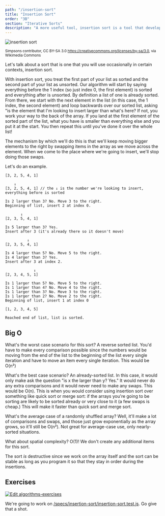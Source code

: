 ```yaml
---
path: "/insertion-sort"
title: "Insertion Sort"
order: "3B"
section: "Iterative Sorts"
description: "A more useful tool, insertion sort is a tool that developers will occasionally use. Brian goes over why that is and how to do it"
---
```


![insertion sort](./images/insertionsort.gif)

<sup>Simpsons contributor, CC BY-SA 3.0 <https://creativecommons.org/licenses/by-sa/3.0>, via Wikimedia Commons</sup>

Let's talk about a sort that is one that you will use occasionally in certain contexts, insertion sort.

With insertion sort, you treat the first part of your list as sorted and the second part of your list as unsorted. Our algorithm will start by saying everything before the 1 index (so just index 0, the first element) is sorted and everything after is unsorted. By definition a list of one is already sorted. From there, we start with the next element in the list (in this case, the 1 index, the second element) and loop backwards over our sorted list, asking "is the element that I'm looking to insert larger than what's here? If not, you work your way to the back of the array. If you land at the first element of the sorted part of the list, what you have is smaller than everything else and you put it at the start. You then repeat this until you've done it over the whole list!

The mechanism by which we'll do this is that we'll keep moving bigger elements to the right by swapping items in the array as we move across the element. When we come to the place where we're going to insert, we'll stop doing those swaps.

Let's do an example.

```text
[3, 2, 5, 4, 1]

    ↓
[3, 2, 5, 4, 1] // the ↓ is the number we're looking to insert, everything before is sorted

Is 2 larger than 3? No. Move 3 to the right.
Beginning of list, insert 2 at index 0.

       ↓
[2, 3, 5, 4, 1]

Is 5 larger than 3? Yes.
Insert after 3 (it's already there so it doesn't move)

          ↓
[2, 3, 5, 4, 1]

Is 4 larger than 5? No. Move 5 to the right.
Is 4 larger than 3? Yes.
Insert after 3 at index 2.

             ↓
[2, 3, 4, 5, 1]

Is 1 larger than 5? No. Move 5 to the right.
Is 1 larger than 4? No. Move 4 to the right.
Is 1 larger than 3? No. Move 3 to the right.
Is 1 larger than 2? No. Move 2 to the right.
Beginning of list, insert 1 at index 0

[1, 2, 3, 4, 5]

Reached end of list, list is sorted.
```

## Big O

What's the worst case scenario for this sort? A reverse sorted list. You'd have to make every comparison possible since the numbers would be moving from the end of the list to the beginning of the list every single iteration and have to move an item every single iteration. This would be O(n²)

What's the best case scenario? An already-sorted list. In this case, it would only make ask the question "is x the larger than y? Yes." It would never do any extra comparisons and it would never need to make any swaps. This would be O(n). This is when you would consider using insertion sort over something like quick sort or merge sort: if the arrays you're going to be sorting are likely to be sorted already or very close to it (a few swaps is cheap.) This will make it faster than quick sort and merge sort.

What's the average case of a randomly shuffled array? Well, it'll make a lot of comparisons and swaps, and those just grow exponentially as the array grows, so it'll still be O(n²). Not great for average-case use, only nearly-sorted situations.

What about spatial complexity? O(1)! We don't create any additional items for this sort.

The sort _is_ destructive since we work on the array itself and the sort can be stable as long as you program it so that they stay in order during the insertions.

## Exercises

[![Edit algorithms-exercises](https://codesandbox.io/static/img/play-codesandbox.svg)][sb]

We're going to work on [/specs/insertion-sort/insertion-sort.test.js][gh]. Go give that a shot.

[gh]: https://github.com/btholt/algorithms-exercises/blob/main/specs/insertion-sort/insertion-sort.test.js
[sb]: https://codesandbox.io/s/algorithms-exercises-8kdjr?file=/specs/insertion-sort/insertion-sort.test.js
